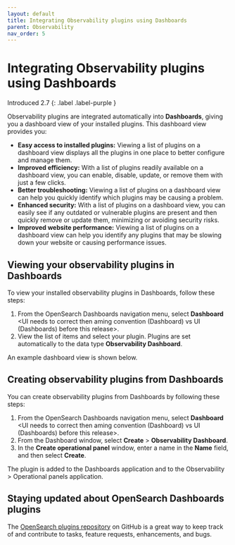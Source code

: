 ```yaml
---
layout: default
title: Integrating Observability plugins using Dashboards
parent: Observability
nav_order: 5
---
```


# Integrating Observability plugins using Dashboards

Introduced 2.7
{: .label .label-purple }

Observability plugins are integrated automatically into **Dashboards**, giving you a dashboard view of your installed plugins. This dashboard view provides you:

- **Easy access to installed plugins:** Viewing a list of plugins on a dashboard view displays all the plugins in one place to better configure and manage them.
- **Improved efficiency:** With a list of plugins readily available on a dashboard view, you can enable, disable, update, or remove them with just a few clicks.
- **Better troubleshooting:** Viewing a list of plugins on a dashboard view can help you quickly identify which plugins may be causing a problem.
- **Enhanced security:** With a list of plugins on a dashboard view, you can easily see if any outdated or vulnerable plugins are present and then quickly remove or update them, minimizing or avoiding security risks.
- **Improved website performance:** Viewing a list of plugins on a dashboard view can help you identify any plugins that may be slowing down your website or causing performance issues.

<demo video>

## Viewing your observability plugins in Dashboards

To view your installed observability plugins in Dashboards, follow these steps:

1. From the OpenSearch Dashboards navigation menu, select **Dashboard** <UI needs to correct then aming convention (Dashboard) vs UI (Dashboards) before this release>.
2. View the list of items and select your plugin. Plugins are set automatically to the data type **Observability Dashboard**.

An example dashboard view is shown below.

<insert UI>

## Creating observability plugins from Dashboards

You can create observability plugins from Dashboards by following these steps:

1. From the OpenSearch Dashboards navigation menu, select **Dashboard** <UI needs to correct then aming convention (Dashboard) vs UI (Dashboards) before this release>.
2. From the Dashboard window, select **Create** > **Observability Dashboard**.
3. In the **Create operational panel** window, enter a name in the **Name** field, and then select **Create**.

The plugin is added to the Dashboards application and to the Observability > Operational panels application.    

## Staying updated about OpenSearch Dashboards plugins

The [OpenSearch plugins repository](https://github.com/opensearch-project/opensearch-plugins) on GitHub is a great way to keep track of and contribute to tasks, feature requests, enhancements, and bugs.